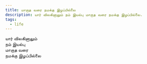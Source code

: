 ```yaml
---
title: மாறாத வரை நமக்கு இழப்பில்லை
description: யார் விலகினாலும் நம் இயல்பு மாறாத வரை நமக்கு இழப்பில்லை.
tags:
  - life
---
```


யார் விலகினாலும்  
நம் இயல்பு  
மாறாத வரை  
நமக்கு இழப்பில்லை

